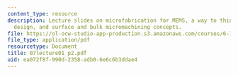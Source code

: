 ```yaml
---
content_type: resource
description: Lecture slides on microfabrication for MEMS, a way to think about process
  design, and surface and bulk micromachining concepts.
file: https://ol-ocw-studio-app-production.s3.amazonaws.com/courses/6-777j-design-and-fabrication-of-microelectromechanical-devices-spring-2007/ea072f8f990d2358adb06e6c6b3ddae4_07lecture01_p2.pdf
file_type: application/pdf
resourcetype: Document
title: 07lecture01_p2.pdf
uid: ea072f8f-990d-2358-adb0-6e6c6b3ddae4
---
```


